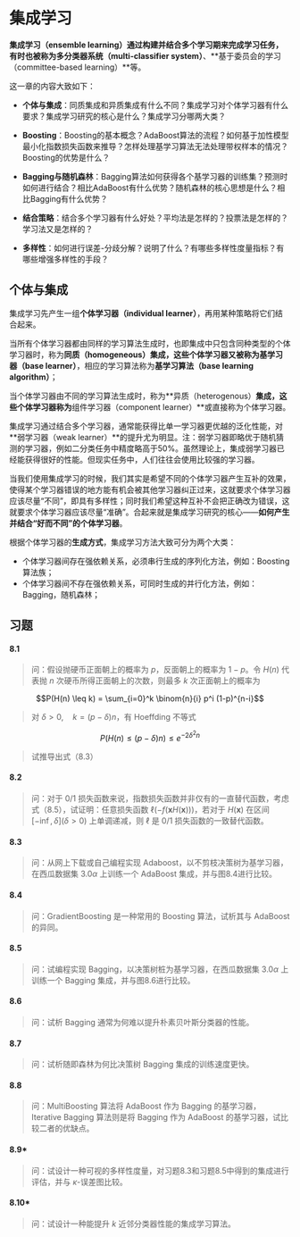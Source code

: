 # 集成学习
<script type="text/javascript" src="http://cdn.mathjax.org/mathjax/latest/MathJax.js?config=default"></script>
**集成学习（ensemble learning）**通过构建并结合多个学习期来完成学习任务，有时也被称为**多分类器系统（multi-classifier system）**、**基于委员会的学习（committee-based learning）**等。

这一章的内容大致如下：

- **个体与集成**：同质集成和异质集成有什么不同？集成学习对个体学习器有什么要求？集成学习研究的核心是什么？集成学习分哪两大类？

- **Boosting**：Boosting的基本概念？AdaBoost算法的流程？如何基于加性模型最小化指数损失函数来推导？怎样处理基学习算法无法处理带权样本的情况？Boosting的优势是什么？

- **Bagging与随机森林**：Bagging算法如何获得各个基学习器的训练集？预测时如何进行结合？相比AdaBoost有什么优势？随机森林的核心思想是什么？相比Bagging有什么优势？

- **结合策略**：结合多个学习器有什么好处？平均法是怎样的？投票法是怎样的？学习法又是怎样的？

- **多样性**：如何进行误差-分歧分解？说明了什么？有哪些多样性度量指标？有哪些增强多样性的手段？

## 个体与集成

集成学习先产生一组**个体学习器（individual learner）**，再用某种策略将它们结合起来。

当所有个体学习器都由同样的学习算法生成时，也即集成中只包含同种类型的个体学习器时，称为**同质（homogeneous）**集成，这些个体学习器又被称为**基学习器（base learner）**，相应的学习算法称为**基学习算法（base learning algorithm）**；

当个体学习器由不同的学习算法生成时，称为**异质（heterogenous）**集成，这些个体学习器称为**组件学习器（component learner）**或直接称为个体学习器。

集成学习通过结合多个学习器，通常能获得比单一学习器更优越的泛化性能，对**弱学习器（weak learner）**的提升尤为明显。注：弱学习器即略优于随机猜测的学习器，例如二分类任务中精度略高于50%。虽然理论上，集成弱学习器已经能获得很好的性能。但现实任务中，人们往往会使用比较强的学习器。

当我们使用集成学习的时候，我们其实是希望不同的个体学习器产生互补的效果，使得某个学习器错误的地方能有机会被其他学习器纠正过来，这就要求个体学习器应该尽量“不同”，即具有多样性；同时我们希望这种互补不会把正确改为错误，这就要求个体学习器应该尽量“准确”。合起来就是集成学习研究的核心——**如何产生并结合“好而不同”的个体学习器**。

根据个体学习器的**生成方式**，集成学习方法大致可分为两个大类：

- 个体学习器间存在强依赖关系，必须串行生成的序列化方法，例如：Boosting算法族；
- 个体学习器间不存在强依赖关系，可同时生成的并行化方法，例如：Bagging，随机森林；

## 习题

#### 8.1

> 问：假设抛硬币正面朝上的概率为 $p$，反面朝上的概率为 $1-p$。令 $H(n)$ 代表抛 $n$ 次硬币所得正面朝上的次数，则最多 $k$ 次正面朝上的概率为

$$P(H(n) \leq k) = \sum_{i=0}^k \binom{n}{i} p^i (1-p)^{n-i}$$

> 对 $\delta > 0,\quad k=(p-\delta)n$，有 Hoeffding 不等式

$$P(H(n) \leq (p-\delta)n) \leq e^{-2\delta^2n}$$

> 试推导出式（8.3）

#### 8.2

> 问：对于 0/1 损失函数来说，指数损失函数并非仅有的一直替代函数，考虑式（8.5），试证明：任意损失函数 $\ell(-f(\mathbf{x}H(\mathbf{x})))$，若对于 $H(\mathbf{x})$ 在区间 $[-\inf,\delta](\delta>0)$ 上单调递减，则 $\ell$ 是 0/1 损失函数的一致替代函数。


#### 8.3

> 问：从网上下载或自己编程实现 Adaboost，以不剪枝决策树为基学习器，在西瓜数据集 3.0$\alpha$ 上训练一个 AdaBoost 集成，并与图8.4进行比较。


#### 8.4

> 问：GradientBoosting 是一种常用的 Boosting 算法，试析其与 AdaBoost 的异同。


#### 8.5

> 问：试编程实现 Bagging，以决策树桩为基学习器，在西瓜数据集 3.0$\alpha$ 上训练一个 Bagging 集成，并与图8.6进行比较。


#### 8.6

> 问：试析 Bagging 通常为何难以提升朴素贝叶斯分类器的性能。


#### 8.7

> 问：试析随即森林为何比决策树 Bagging 集成的训练速度更快。


#### 8.8

> 问：MultiBoosting 算法将 AdaBoost 作为 Bagging 的基学习器，Iterative Bagging 算法则是将 Bagging 作为 AdaBoost 的基学习器，试比较二者的优缺点。


#### 8.9*

> 问：试设计一种可视的多样性度量，对习题8.3和习题8.5中得到的集成进行评估，并与 $\kappa$-误差图比较。


#### 8.10*

> 问：试设计一种能提升 $k$ 近邻分类器性能的集成学习算法。



